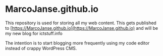 # MarcoJanse.github.io

This repository is used for storing all my web content. This gets published to [https://MarcoJanse.github.io](https://MarcoJanse.github.io) and will be my new blog for ictstuff.info

The intention is to start blogging more frequently using my code editor instead of crappy WordPress CMS.